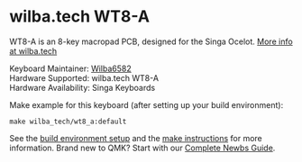 # wilba.tech WT8-A

WT8-A is an 8-key macropad PCB, designed for the Singa Ocelot. [More info at wilba.tech](https://wilba.tech/)

Keyboard Maintainer: [Wilba6582](https://github.com/Wilba6582)  
Hardware Supported: wilba.tech WT8-A  
Hardware Availability: Singa Keyboards

Make example for this keyboard (after setting up your build environment):

    make wilba_tech/wt8_a:default

See the [build environment setup](https://docs.qmk.fm/#/getting_started_build_tools) and the [make instructions](https://docs.qmk.fm/#/getting_started_make_guide) for more information. Brand new to QMK? Start with our [Complete Newbs Guide](https://docs.qmk.fm/#/newbs).